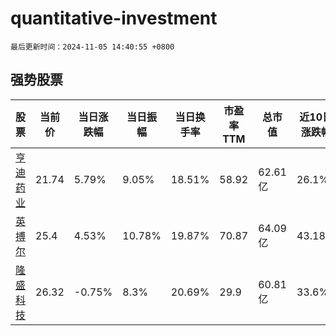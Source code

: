 # quantitative-investment

`最后更新时间：2024-11-05 14:40:55 +0800`

## 强势股票

|股票|当前价|当日涨跌幅|当日振幅|当日换手率|市盈率TTM|总市值|近10日涨跌幅|
|----|----|----|----|----|----|----|----|
|[亨迪药业](https://xueqiu.com/S/SZ301211)|21.74|5.79%|9.05%|18.51%|58.92|62.61亿|26.1%|
|[英搏尔](https://xueqiu.com/S/SZ300681)|25.4|4.53%|10.78%|19.87%|70.87|64.09亿|43.18%|
|[隆盛科技](https://xueqiu.com/S/SZ300680)|26.32|-0.75%|8.3%|20.69%|29.9|60.81亿|33.6%|
